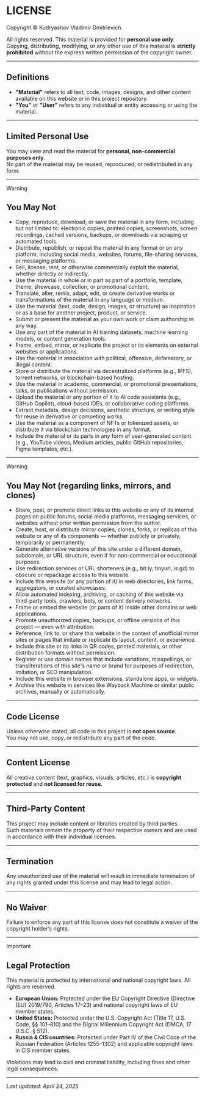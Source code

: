 # LICENSE

Copyright © Kudryashov Vladimir Dmitrievich.

All rights reserved. This material is provided for **personal use only**.  
Copying, distributing, modifying, or any other use of this material is **strictly prohibited** without the express written permission of the copyright owner.

---

## Definitions

- **"Material"** refers to all text, code, images, designs, and other content available on this website or in this project repository.  
- **"You"** or **"User"** refers to any individual or entity accessing or using the material.

---

## Limited Personal Use

You may view and read the material for **personal, non-commercial purposes only**.  
No part of the material may be reused, reproduced, or redistributed in any form.

---
> [!WARNING]
> ## You May Not
> - Copy, reproduce, download, or save the material in any form, including but not limited to: electronic copies, printed copies, screenshots, screen recordings, cached versions, backups, or downloads via scraping or automated tools.
> - Distribute, republish, or repost the material in any format or on any platform, including social media, websites, forums, file-sharing services, or messaging platforms.
> - Sell, license, rent, or otherwise commercially exploit the material, whether directly or indirectly.
> - Use the material in whole or in part as part of a portfolio, template, theme, showcase, collection, or promotional content.
> - Translate, alter, remix, adapt, edit, or create derivative works or transformations of the material in any language or medium.
> - Use the material (text, code, design, images, or structure) as inspiration or as a base for another project, product, or service.
> - Submit or present the material as your own work or claim authorship in any way.
> - Use any part of the material in AI training datasets, machine learning models, or content generation tools.
> - Frame, embed, mirror, or replicate the project or its elements on external websites or applications.
> - Use the material in association with political, offensive, defamatory, or illegal content.
> - Store or distribute the material via decentralized platforms (e.g., IPFS), torrent networks, or blockchain-based hosting.
> - Use the material in academic, commercial, or promotional presentations, talks, or publications without permission.
> - Upload the material or any portion of it to AI code assistants (e.g., GitHub Copilot), cloud-based IDEs, or collaborative coding platforms.
> - Extract metadata, design decisions, aesthetic structure, or writing style for reuse in derivative or competing works.
> - Use the material as a component of NFTs or tokenized assets, or distribute it via blockchain technologies in any format.
> - Include the material or its parts in any form of user-generated content (e.g., YouTube videos, Medium articles, public GitHub repositories, Figma templates, etc.).

---

> [!WARNING]
> ## You May Not (regarding links, mirrors, and clones)
> - Share, post, or promote direct links to this website or any of its internal pages on public forums, social media platforms, messaging services, or websites without prior written permission from the author.  
> - Create, host, or distribute mirror copies, clones, forks, or replicas of this website or any of its components — whether publicly or privately, temporarily or permanently.  
> - Generate alternative versions of this site under a different domain, subdomain, or URL structure, even if for non-commercial or educational purposes.  
> - Use redirection services or URL shorteners (e.g., bit.ly, tinyurl, is.gd) to obscure or repackage access to this website.  
> - Include this website (or any portion of it) in web directories, link farms, aggregators, or curated showcases.  
> - Allow automated indexing, archiving, or caching of this website via third-party tools, crawlers, bots, or content delivery networks.  
> - Frame or embed the website (or parts of it) inside other domains or web applications.  
> - Promote unauthorized copies, backups, or offline versions of this project — even with attribution.  
> - Reference, link to, or share this website in the context of unofficial mirror sites or pages that imitate or replicate its layout, content, or experience.  
> - Include this site or its links in QR codes, printed materials, or other distribution formats without permission.
> - Register or use domain names that include variations, misspellings, or transliterations of this site's name or brand for purposes of redirection, imitation, or SEO manipulation.
> - Include this website in browser extensions, standalone apps, or widgets.
> - Archive this website in services like Wayback Machine or similar public archives, manually or automatically.

---

## Code License

Unless otherwise stated, all code in this project is **not open source**.  
You may not use, copy, or redistribute any part of the code. 

---

## Content License

All creative content (text, graphics, visuals, articles, etc.) is **copyright protected** and **not licensed for reuse**.

---

## Third-Party Content

This project may include content or libraries created by third parties.  
Such materials remain the property of their respective owners and are used in accordance with their individual licenses.

---

## Termination

Any unauthorized use of the material will result in immediate termination of any rights granted under this license and may lead to legal action.

---

## No Waiver

Failure to enforce any part of this license does not constitute a waiver of the copyright holder’s rights.

---
> [!IMPORTANT]
> ## Legal Protection
> 
> This material is protected by international and national copyright laws. All rights are reserved.
> 
> - **European Union:** Protected under the EU Copyright Directive (Directive (EU) 2019/790, Articles 17–23) and national copyright laws of EU member states.
> - **United States:** Protected under the U.S. Copyright Act (Title 17, U.S. Code, §§ 101–810) and the Digital Millennium Copyright Act (DMCA, 17 U.S.C. § 512).
> - **Russia & CIS countries:** Protected under Part IV of the Civil Code of the Russian Federation (Articles 1255–1302) and applicable copyright laws in CIS member states.
> 
> Violations may lead to civil and criminal liability, including fines and other legal consequences.

---

_Last updated: April 24, 2025_
